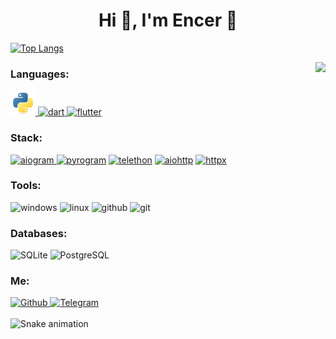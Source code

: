 <h1 align="center">Hi 👋, I'm Encer 🧡</h1>

[![Top Langs](https://github-readme-stats.vercel.app/api/top-langs/?username=xEncerx&layout=compact&text_color=ffffff&card_width=1000&theme=dark&bg_color=000000&hide_border=true)](https://github.com/xEncerx)

<img align="right" height="180" src="https://i.imgflip.com/65efzo.gif"  />

<div align="left">
<h3>Languages:</h3>
<p align="left">
    <a href="https://www.python.org" target="_blank" rel="noreferrer"> <img src="https://raw.githubusercontent.com/devicons/devicon/master/icons/python/python-original.svg" alt="python" width="40" height="40"/> </a>
    <a href="https://dart.dev" target="_blank" rel="noreferrer"> <img src="https://www.vectorlogo.zone/logos/dartlang/dartlang-icon.svg" alt="dart" width="40" height="40"/> </a>
    <a href="https://flutter.dev" target="_blank" rel="noreferrer"> <img src="https://www.vectorlogo.zone/logos/flutterio/flutterio-icon.svg" alt="flutter" width="40" height="40"/> </a>
</p>
<h3>Stack:</h3>
<p align="left">
    <a href="https://github.com/aiogram/aiogram"> <img src="https://img.shields.io/badge/-aiogram-000000?style=for-the-badge&logo=telegram" alt="aiogram"/> </a>
    <a href="https://github.com/pyrogram/pyrogram"> <img src="https://img.shields.io/badge/-pyrogram-000000?style=for-the-badge&logo=telegram" alt="pyrogram"/></a>
    <a href="https://github.com/LonamiWebs/Telethon"> <img src="https://img.shields.io/badge/-telethon-000000?style=for-the-badge&logo=telegram" alt="telethon"/></a>
    <a href="https://github.com/aio-libs/aiohttp"> <img src="https://img.shields.io/badge/-aiohttp-000000?style=for-the-badge&logo=aiohttp" alt="aiohttp"/></a>
    <a href="https://github.com/encode/httpx"> <img src="https://img.shields.io/badge/-httpx-000000?style=for-the-badge&logo=httpx" alt="httpx"/></a>
</div>

<h3>Tools:</h3>
<div align="left">
    <img src="https://img.shields.io/badge/-windows-000000?style=for-the-badge&logo=windows" alt="windows">
    <img src="https://img.shields.io/badge/-linux-000000?style=for-the-badge&logo=linux" alt="linux">
    <img src="https://img.shields.io/badge/-git-000000?style=for-the-badge&logo=git" alt="github">
    <img src="https://img.shields.io/badge/-nginx-000000?style=for-the-badge&logo=nginx" alt="git">
</div>

<h3>Databases:</h3>
<div align="left">
    <img src="https://img.shields.io/badge/-sqlite-000000?style=for-the-badge&logo=sqlite" alt="SQLite">
    <img src="https://img.shields.io/badge/-postgresql-000000?style=for-the-badge&logo=postgresql" alt="PostgreSQL">
</div>

<h3>Me:</h3>
<div align="left">
    <a href="https://github.com/xEncerx" target="_blank" rel="noreferrer"> <img src="https://img.shields.io/badge/-GitHub-000000?style=for-the-badge&logo=GitHub" alt="Github"/> </a>
    <a href="https://t.me/xEncerx" target="_blank" rel="noreferrer"> <img src="https://img.shields.io/badge/-Telegram-000000?style=for-the-badge&logo=Telegram" alt="Telegram"/> </a>
</div>

<br clear="both">

<img src="https://raw.githubusercontent.com/xEncerx/xEncerx/output/snake.svg" alt="Snake animation" />